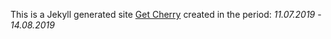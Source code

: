 This is a Jekyll generated site [Get Cherry](https://hristomachikov.github.io/Cherry_Jekyll/) created in the period: *11.07.2019* - *14.08.2019*

